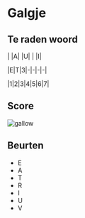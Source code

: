 # Galgje

## Te raden woord

| |A| |U| | |I|

|E|T|3|-|-|-|-|

|1|2|3|4|5|6|7|

## Score
![gallow](./images/4.png)

## Beurten
* E
* A
* T
* R
* I
* U
* V